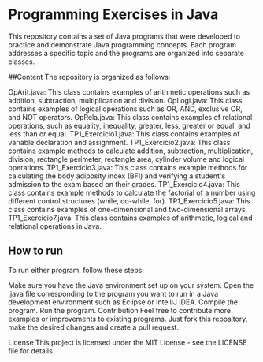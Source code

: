 # Programming Exercises in Java
This repository contains a set of Java programs that were developed to practice and demonstrate Java programming concepts. Each program addresses a specific topic and the programs are organized into separate classes.

##Content
The repository is organized as follows:

OpArit.java: This class contains examples of arithmetic operations such as addition, subtraction, multiplication and division.
OpLogi.java: This class contains examples of logical operations such as OR, AND, exclusive OR, and NOT operators.
OpRela.java: This class contains examples of relational operations, such as equality, inequality, greater, less, greater or equal, and less than or equal.
TP1_Exercicio1.java: This class contains examples of variable declaration and assignment.
TP1_Exercicio2.java: This class contains example methods to calculate addition, subtraction, multiplication, division, rectangle perimeter, rectangle area, cylinder volume and logical operations.
TP1_Exercicio3.java: This class contains example methods for calculating the body adiposity index (BFI) and verifying a student's admission to the exam based on their grades.
TP1_Exercicio4.java: This class contains example methods to calculate the factorial of a number using different control structures (while, do-while, for).
TP1_Exercicio5.java: This class contains examples of one-dimensional and two-dimensional arrays.
TP1_Exercicio7.java: This class contains examples of arithmetic, logical and relational operations in Java.

## How to run
To run either program, follow these steps:

Make sure you have the Java environment set up on your system.
Open the .java file corresponding to the program you want to run in a Java development environment such as Eclipse or IntelliJ IDEA.
Compile the program.
Run the program.
Contribution
Feel free to contribute more examples or improvements to existing programs. Just fork this repository, make the desired changes and create a pull request.

License
This project is licensed under the MIT License - see the LICENSE file for details.
